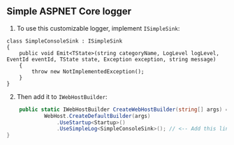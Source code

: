 ## Simple ASPNET Core logger

1) To use this customizable logger, implement `ISimpleSink`:
```
class SimpleConsoleSink : ISimpleSink
{
    public void Emit<TState>(string categoryName, LogLevel logLevel, EventId eventId, TState state, Exception exception, string message)
    {
        throw new NotImplementedException();
    }
}
```

2) Then add it to `IWebHostBuilder`:
```csharp
    public static IWebHostBuilder CreateWebHostBuilder(string[] args) =>
            WebHost.CreateDefaultBuilder(args)
                .UseStartup<Startup>()
                .UseSimpleLog<SimpleConsoleSink>(); // <-- Add this line;
}
```